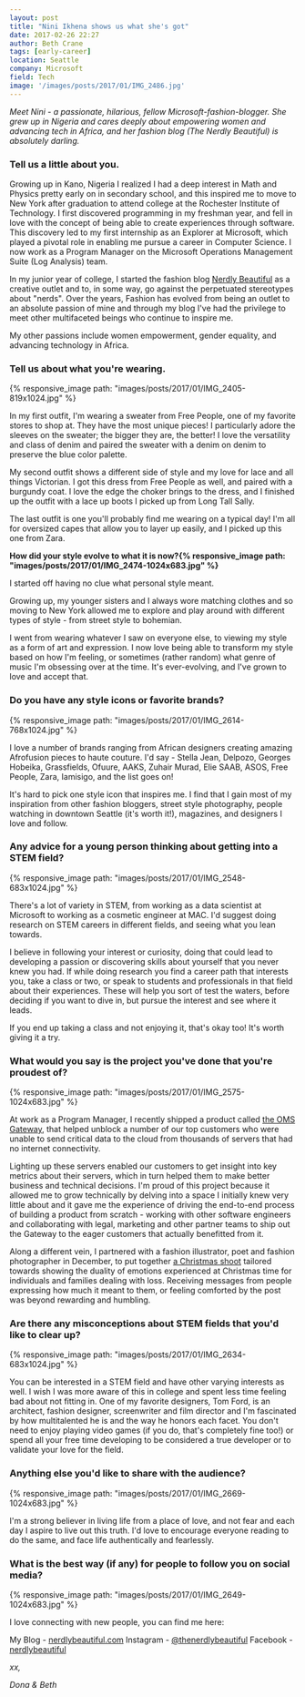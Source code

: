 ```yaml
---
layout: post
title: "Nini Ikhena shows us what she's got"
date: 2017-02-26 22:27
author: Beth Crane
tags: [early-career]
location: Seattle
company: Microsoft
field: Tech
image: '/images/posts/2017/01/IMG_2486.jpg'
---
```


*Meet Nini - a passionate, hilarious, fellow Microsoft-fashion-blogger. She grew up in Nigeria and cares deeply about empowering women and advancing tech in Africa, and her fashion blog (The Nerdly Beautiful) is absolutely darling.*

### Tell us a little about you.

Growing up in Kano, Nigeria I realized I had a deep interest in Math and Physics pretty early on in secondary school, and this inspired me to move to New York after graduation to attend college at the Rochester Institute of Technology. I first discovered programming in my freshman year, and fell in love with the concept of being able to create experiences through software. This discovery led to my first internship as an Explorer at Microsoft, which played a pivotal role in enabling me pursue a career in Computer Science. I now work as a Program Manager on the Microsoft Operations Management Suite (Log Analysis) team.

In my junior year of college, I started the fashion blog [Nerdly Beautiful](http://nerdlybeautiful.com/) as a creative outlet and to, in some way, go against the perpetuated stereotypes about "nerds". Over the years, Fashion has evolved from being an outlet to an absolute passion of mine and through my blog I've had the privilege to meet other multifaceted beings who continue to inspire me.

My other passions include women empowerment, gender equality, and advancing technology in Africa.

### Tell us about what you're wearing.

{% responsive_image path: "images/posts/2017/01/IMG_2405-819x1024.jpg" %}

In my first outfit, I'm wearing a sweater from Free People, one of my favorite stores to shop at. They have the most unique pieces! I particularly adore the sleeves on the sweater; the bigger they are, the better! I love the versatility and class of denim and paired the sweater with a denim on denim to preserve the blue color palette.

My second outfit shows a different side of style and my love for lace and all things Victorian. I got this dress from Free People as well, and paired with a burgundy coat. I love the edge the choker brings to the dress, and I finished up the outfit with a lace up boots I picked up from Long Tall Sally.

The last outfit is one you'll probably find me wearing on a typical day! I'm all for oversized capes that allow you to layer up easily, and I picked up this one from Zara.

**How did your style evolve to what it is now?{% responsive_image path: "images/posts/2017/01/IMG_2474-1024x683.jpg" %}**

I started off having no clue what personal style meant.

Growing up, my younger sisters and I always wore matching clothes and so moving to New York allowed me to explore and play around with different types of style - from street style to bohemian.

I went from wearing whatever I saw on everyone else, to viewing my style as a form of art and expression. I now love being able to transform my style based on how I'm feeling, or sometimes (rather random) what genre of music I'm obsessing over at the time. It's ever-evolving, and I've grown to love and accept that.

### Do you have any style icons or favorite brands?

{% responsive_image path: "images/posts/2017/01/IMG_2614-768x1024.jpg" %}

I love a number of brands ranging from African designers creating amazing Afrofusion pieces to haute couture. I'd say - Stella Jean, Delpozo, Georges Hobeika, Grassfields, Ofuure, AAKS, Zuhair Murad, Elie SAAB, ASOS, Free People, Zara, Iamisigo, and the list goes on!

It's hard to pick one style icon that inspires me. I find that I gain most of my inspiration from other fashion bloggers, street style photography, people watching in downtown Seattle (it's worth it!), magazines, and designers I love and follow.

### Any advice for a young person thinking about getting into a STEM field?

{% responsive_image path: "images/posts/2017/01/IMG_2548-683x1024.jpg" %}

There's a lot of variety in STEM, from working as a data scientist at Microsoft to working as a cosmetic engineer at MAC. I'd suggest doing research on STEM careers in different fields, and seeing what you lean towards.

I believe in following your interest or curiosity, doing that could lead to developing a passion or discovering skills about yourself that you never knew you had. If while doing research you find a career path that interests you, take a class or two, or speak to students and professionals in that field about their experiences. These will help you sort of test the waters, before deciding if you want to dive in, but pursue the interest and see where it leads.

If you end up taking a class and not enjoying it, that's okay too! It's worth giving it a try.

### What would you say is the project you've done that you're proudest of?

{% responsive_image path: "images/posts/2017/01/IMG_2575-1024x683.jpg" %}

At work as a Program Manager, I recently shipped a product called [the OMS Gateway](https://blogs.technet.microsoft.com/msoms/tag/oms-gateway/), that helped unblock a number of our top customers who were unable to send critical data to the cloud from thousands of servers that had no internet connectivity.

Lighting up these servers enabled our customers to get insight into key metrics about their servers, which in turn helped them to make better business and technical decisions. I'm proud of this project because it allowed me to grow technically by delving into a space I initially knew very little about and it gave me the experience of driving the end-to-end process of building a product from scratch - working with other software engineers and collaborating with legal, marketing and other partner teams to ship out the Gateway to the eager customers that actually benefitted from it.

Along a different vein, I partnered with a fashion illustrator, poet and fashion photographer in December, to put together [a Christmas shoot](http://nerdlybeautiful.com/7-days-to-christmas/) tailored towards showing the duality of emotions experienced at Christmas time for individuals and families dealing with loss. Receiving messages from people expressing how much it meant to them, or feeling comforted by the post was beyond rewarding and humbling.

### Are there any misconceptions about STEM fields that you'd like to clear up?

{% responsive_image path: "images/posts/2017/01/IMG_2634-683x1024.jpg" %}

You can be interested in a STEM field and have other varying interests as well. I wish I was more aware of this in college and spent less time feeling bad about not fitting in. One of my favorite designers, Tom Ford, is an architect, fashion designer, screenwriter and film director and I'm fascinated by how multitalented he is and the way he honors each facet. You don't need to enjoy playing video games (if you do, that's completely fine too!) or spend all your free time developing to be considered a true developer or to validate your love for the field.

### Anything else you'd like to share with the audience?

{% responsive_image path: "images/posts/2017/01/IMG_2669-1024x683.jpg" %}

I'm a strong believer in living life from a place of love, and not fear and each day I aspire to live out this truth. I'd love to encourage everyone reading to do the same, and face life authentically and fearlessly.

### What is the best way (if any) for people to follow you on social media?

{% responsive_image path: "images/posts/2017/01/IMG_2649-1024x683.jpg" %}

I love connecting with new people, you can find me here:

My Blog - [nerdlybeautiful.com](http://nerdlybeautiful.com/) 
Instagram - [@thenerdlybeautiful](https://www.instagram.com/thenerdlybeautiful/?hl=en) 
Facebook - [nerdlybeautiful](https://www.facebook.com/nerdlybeautifuls/?fref=ts)

*xx,*

*Dona & Beth*
